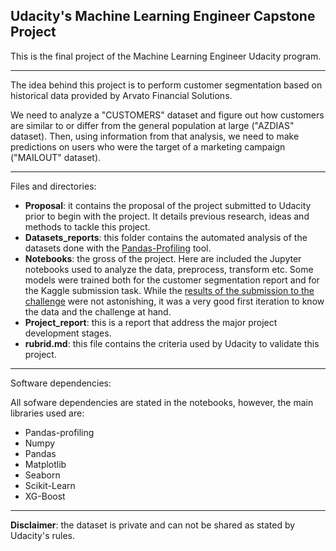 ## Udacity's Machine Learning Engineer Capstone Project

This is the final project of the Machine Learning Engineer Udacity program.

---

The idea behind this project is to perform customer segmentation based on historical data provided by Arvato Financial Solutions.

We need to analyze a "CUSTOMERS" dataset and figure out how customers are similar to or differ from the general population at large ("AZDIAS" dataset). Then, using information from that analysis, we need to make predictions on users who were the target of a marketing campaign ("MAILOUT" dataset).

---

Files and directories:

* **Proposal**: it contains the proposal of the project submitted to Udacity prior to begin with the project. It details previous research, ideas and methods to tackle this project.
* **Datasets_reports**: this folder contains the automated analysis of the datasets done with the [Pandas-Profiling](https://github.com/pandas-profiling/pandas-profiling) tool.
* **Notebooks**: the gross of the project. Here are included the Jupyter notebooks used to analyze the data, preprocess, transform etc. Some models were trained both for the customer segmentation report and for the Kaggle submission task. While the [results of the submission to the challenge](https://www.kaggle.com/c/udacity-arvato-identify-customers/leaderboard
) were not astonishing, it was a very good first iteration to know the data and the challenge at hand.
* **Project_report**: this is a report that address the major project development stages.
* **rubrid.md**: this file contains the criteria used by Udacity to validate this project.


---

Software dependencies:

All sofware dependencies are stated in the notebooks, however, the main libraries used are:

* Pandas-profiling
* Numpy
* Pandas
* Matplotlib
* Seaborn
* Scikit-Learn
* XG-Boost

---

**Disclaimer**: the dataset is private and can not be shared as stated by Udacity's rules.
